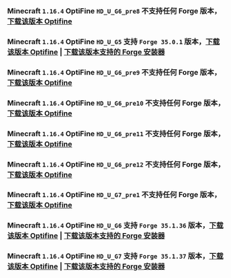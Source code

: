 ### Minecraft `1.16.4` OptiFine `HD_U_G6_pre8` 不支持**任何** Forge 版本，[下载该版本 Optifine](https://optifine.cn/download/preview_OptiFine_1.16.4_HD_U_G6_pre8.jar)



### Minecraft `1.16.4` OptiFine `HD_U_G5` 支持 `Forge 35.0.1` 版本，[下载该版本 Optifine](https://optifine.cn/download/OptiFine_1.16.4_HD_U_G5.jar) | [下载该版本支持的 Forge 安装器](https://maven.minecraftforge.net/net/minecraftforge/forge/1.16.4-35.0.1/forge-1.16.4-35.0.1-installer.jar)



### Minecraft `1.16.4` OptiFine `HD_U_G6_pre9` 不支持**任何** Forge 版本，[下载该版本 Optifine](https://optifine.cn/download/preview_OptiFine_1.16.4_HD_U_G6_pre9.jar)



### Minecraft `1.16.4` OptiFine `HD_U_G6_pre10` 不支持**任何** Forge 版本，[下载该版本 Optifine](https://optifine.cn/download/preview_OptiFine_1.16.4_HD_U_G6_pre10.jar)



### Minecraft `1.16.4` OptiFine `HD_U_G6_pre11` 不支持**任何** Forge 版本，[下载该版本 Optifine](https://optifine.cn/download/preview_OptiFine_1.16.4_HD_U_G6_pre11.jar)



### Minecraft `1.16.4` OptiFine `HD_U_G6_pre12` 不支持**任何** Forge 版本，[下载该版本 Optifine](https://optifine.cn/download/preview_OptiFine_1.16.4_HD_U_G6_pre12.jar)



### Minecraft `1.16.4` OptiFine `HD_U_G7_pre1` 不支持**任何** Forge 版本，[下载该版本 Optifine](https://optifine.cn/download/preview_OptiFine_1.16.4_HD_U_G7_pre1.jar)



### Minecraft `1.16.4` OptiFine `HD_U_G6` 支持 `Forge 35.1.36` 版本，[下载该版本 Optifine](https://optifine.cn/download/OptiFine_1.16.4_HD_U_G6.jar) | [下载该版本支持的 Forge 安装器](https://maven.minecraftforge.net/net/minecraftforge/forge/1.16.4-35.1.36/forge-1.16.4-35.1.36-installer.jar)



### Minecraft `1.16.4` OptiFine `HD_U_G7` 支持 `Forge 35.1.37` 版本，[下载该版本 Optifine](https://optifine.cn/download/OptiFine_1.16.4_HD_U_G7.jar) | [下载该版本支持的 Forge 安装器](https://maven.minecraftforge.net/net/minecraftforge/forge/1.16.4-35.1.37/forge-1.16.4-35.1.37-installer.jar)



